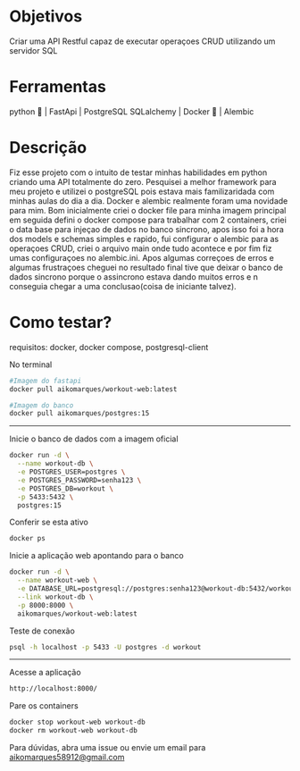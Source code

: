 # Objetivos

Criar uma API Restful capaz de executar operaçoes CRUD utilizando um servidor SQL

# Ferramentas

python 🐍 | FastApi | PostgreSQL SQLalchemy | Docker 🐋 | Alembic

# Descrição

Fiz esse projeto com o intuito de testar minhas habilidades em python criando uma API totalmente do zero. Pesquisei a melhor framework para meu projeto e utilizei o postgreSQL pois estava mais familizaridada com minhas aulas do dia a dia. Docker e alembic realmente foram uma novidade para mim.
Bom inicialmente criei o docker file para minha imagem principal em seguida defini o docker compose para trabalhar com 2 containers, criei o data base para injeçao de dados no banco sincrono, apos isso foi a hora dos models e schemas simples e rapido, fui configurar o alembic para as operaçoes CRUD, criei o arquivo main onde tudo acontece e por fim fiz umas configuraçoes no alembic.ini. Apos algumas correçoes de erros e algumas frustraçoes cheguei no resultado final tive que deixar o banco de dados sincrono porque o assincrono estava dando muitos erros e n conseguia chegar a uma conclusao(coisa de iniciante talvez).

# Como testar?

requisitos: docker, docker compose, postgresql-client


No terminal

```bash
#Imagem do fastapi
docker pull aikomarques/workout-web:latest

#Imagem do banco
docker pull aikomarques/postgres:15
```
_______________________________________________________________________________________
Inicie o banco de dados com a imagem oficial
```bash
docker run -d \
  --name workout-db \
  -e POSTGRES_USER=postgres \
  -e POSTGRES_PASSWORD=senha123 \
  -e POSTGRES_DB=workout \
  -p 5433:5432 \
  postgres:15
```

Conferir se esta ativo
```bash
docker ps
```

Inicie a aplicação web apontando para o banco
```bash
docker run -d \
  --name workout-web \
  -e DATABASE_URL=postgresql://postgres:senha123@workout-db:5432/workout \
  --link workout-db \
  -p 8000:8000 \
  aikomarques/workout-web:latest
```

Teste de conexão
```bash
psql -h localhost -p 5433 -U postgres -d workout
```
_______________________________________________________________________________________

Acesse a aplicação
```bash
http://localhost:8000/
```


Pare os containers
```bash
docker stop workout-web workout-db
docker rm workout-web workout-db
```

Para dúvidas, abra uma issue ou envie um email para aikomarques58912@gmail.com



